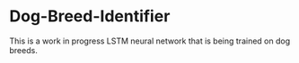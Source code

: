 # Dog-Breed-Identifier
This is a work in progress LSTM neural network that is being trained on dog breeds.
